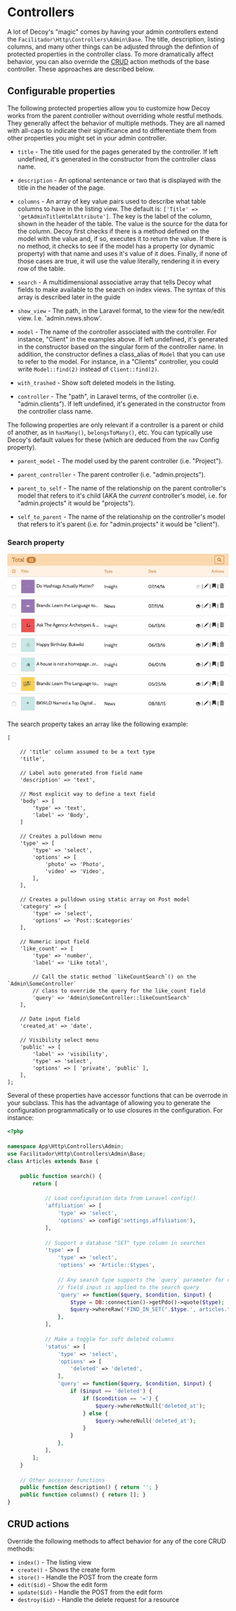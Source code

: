 # Controllers

A lot of Decoy's "magic" comes by having your admin controllers extend the `Facilitador\Http\Controllers\Admin\Base`.  The title, description, listing columns, and many other things can be adjusted through the defintion of protected properties in the controller class.  To more dramatically affect behavior, you can also override the [CRUD](https://en.wikipedia.org/wiki/Create,_read,_update_and_delete) action methods of the base controller.  These approaches are described below.  

## Configurable properties

The following protected properties allow you to customize how Decoy works from the parent controller without overriding whole restful methods.  They generally affect the behavior of multiple methods.  They are all named with all-caps to indicate their significance and to differentiate them from other properties you might set in your admin controller.

* `title` - The title used for the pages generated by the controller. If left undefined, it's generated in the constructor from the controller class name.

* `description` - An optional sentenance or two that is displayed with the title in the header of the page.

* `columns` - An array of key value pairs used to describe what table columns to have in the listing view.  The default is: `['Title' => 'getAdminTitleHtmlAttribute']`.  The key is the label of the column, shown in the header of the table.  The value is the source for the data for the column.  Decoy first checks if there is a method defined on the model with the value and, if so, executes it to return the value.  If there is no method, it checks to see if the model has a property (or dynamic property) with that name and uses it's value of it does.  Finally, if none of those cases are true, it will use the value literally, rendering it in every row of the table.

* `search` - A multidimensional associative array that tells Decoy what fields to make available to the search on index views.  The syntax of this array is described later in the guide

* `show_view` - The path, in the Laravel format, to the view for the new/edit view.  I.e. 'admin.news.show'.

* `model` - The name of the controller associated with the controller.  For instance, "Client" in the examples above.  If left undefined, it's generated in the constructor based on the singular form of the controller name.  In addition, the constructor defines a class_alias of `Model` that you can use to refer to the model.  For instance, in a "Clients" controller, you could write `Model::find(2)` instead of `Client::find(2)`.

* `with_trashed` - Show soft deleted models in the listing.

* `controller` - The "path", in Laravel terms, of the controller (i.e. "admin.clients").  If left undefined, it's generated in the constructor from the controller class name.

The following properties are only relevant if a controller is a parent or child of another, as in `hasMany()`, `belongsToMany()`, etc.  You can typically use Decoy's default values for these (which are deduced from the `nav` Config property).

* `parent_model` - The model used by the parent controller (i.e. "Project").

* `parent_controller` - The parent controller (i.e. "admin.projects").

* `parent_to_self` - The name of the relationship on the parent controller's model that refers to it's child (AKA the *current* controller's model, i.e. for "admin.projects" it would be "projects").

* `self_to_parent` - The name of the relationship on the controller's model that refers to it's parent (i.e. for "admin.projects" it would be "client").


### Search property

![](assets/img/search.gif)

The search property takes an array like the following example:

```php?start_inline=1
[

    // 'title' column assumed to be a text type
    'title',

    // Label auto generated from field name
    'description' => 'text',

    // Most explicit way to define a text field
    'body' => [
        'type' => 'text',
        'label' => 'Body',
    ]

    // Creates a pulldown menu
    'type' => [
        'type' => 'select',
        'options' => [
            'photo' => 'Photo',
            'video' => 'Video',
        ],
    ],

    // Creates a pulldown using static array on Post model
    'category' => [
        'type' => 'select',
        'options' => 'Post::$categories'
    ],

    // Numeric input field
    'like_count' => [
        'type' => 'number',
        'label' => 'Like total',

        // Call the static method `likeCountSearch`() on the `Admin\SomeController`
        // class to override the query for the like_count field
        'query' => 'Admin\SomeController::likeCountSearch'
    ],

    // Date input field
    'created_at' => 'date',

    // Visibility select menu
    'public' => [
        'label' => 'visibility',
        'type' => 'select',
        'options' => [ 'private', 'public' ],
    ],
];
```

Several of these properties have accessor functions that can be overrode in your subclass.  This has the advantage of allowing you to generate the configuration programmatically or to use closures in the configuration.  For instance:

```php
<?php

namespace App\Http\Controllers\Admin;
use Facilitador\Http\Controllers\Admin\Base;
class Articles extends Base {

    public function search() {
        return [

            // Load configuration data from Laravel config()
            'affiliation' => [
                'type' => 'select',
                'options' => config('settings.affiliation'),
            ],

            // Support a database "SET" type column in searches
            'type' => [
                'type' => 'select',
                'options' => 'Article::$types',

                // Any search type supports the `query` parameter for change how the
                // field input is applied to the search query
                'query' => function($query, $condition, $input) {
                    $type = DB::connection()->getPdo()->quote($type);
                    $query->whereRaw('FIND_IN_SET('.$type.', articles.type)');
                },
            ],

            // Make a toggle for soft deleted columns
            'status' => [
                'type' => 'select',
                'options' => [
                    'deleted' => 'deleted',
                ],
                'query' => function($query, $condition, $input) {
                    if ($input == 'deleted') {
                        if ($condition == '=') {
                            $query->whereNotNull('deleted_at');
                        } else {
                            $query->whereNull('deleted_at');
                        }
                    }
                },
            ],
        ];
    }

    // Other accessor functions
    public function description() { return ''; }
    public function columns() { return []; }
}
```

## CRUD actions

Override the following methods to affect behavior for any of the core CRUD methods:

- `index()` - The listing view
- `create()` - Shows the create form
- `store()` - Handle the POST from the create form
- `edit($id)` - Show the edit form
- `update($id)` - Handle the POST from the edit form
- `destroy($id)` - Handle the delete request for a resource
